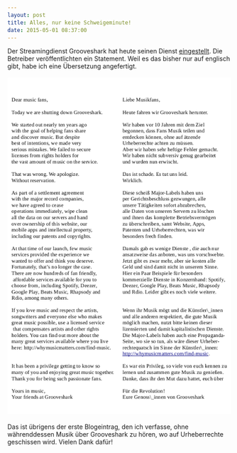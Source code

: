 ```yaml
---
layout: post
title: Alles, nur keine Schweigeminute!
date: 2015-05-01 08:37:00
---
```


Der Streamingdienst Grooveshark hat heute seinen Dienst [eingestellt](http://www.heise.de/newsticker/meldung/Streamingdienst-Grooveshark-gibt-nach-Niederlage-vor-Gericht-auf-2631140.html).  Die Betreiber veröffentlichten ein Statement. Weil es das bisher nur auf englisch gibt, habe ich eine Übersetzung angefertigt.<br><br>
<img src="images/translation.png" alt="Translation" title="Translation" />
<br><br>
Das ist übrigens der erste Blogeintrag, den ich verfasse, ohne währenddessen Musik über Grooveshark zu hören, wo auf Urheberrechte geschissen wird. Vielen Dank dafür!
